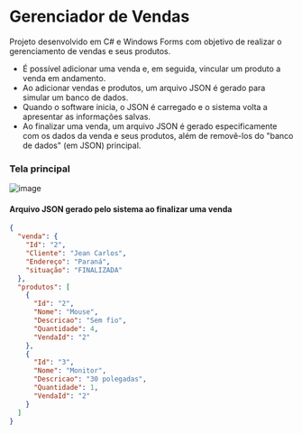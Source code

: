 # Gerenciador de Vendas

Projeto desenvolvido em C# e Windows Forms com objetivo de realizar o gerenciamento de vendas e seus produtos.

- É possível adicionar uma venda e, em seguida, vincular um produto a venda em andamento.
- Ao adicionar vendas e produtos, um arquivo JSON é gerado para simular um banco de dados.
- Quando o software inicia, o JSON é carregado e o sistema volta a apresentar as informações salvas.
- Ao finalizar uma venda, um arquivo JSON é gerado especificamente com os dados da venda e seus produtos, além de removê-los do "banco de dados" (em JSON) principal.

### Tela principal
![image](https://user-images.githubusercontent.com/79765050/174411189-35e16cb9-de17-4aac-b4f9-40f93231dde4.png)

#### Arquivo JSON gerado pelo sistema ao finalizar uma venda
``` JSON
{
  "venda": {
    "Id": "2",
    "Cliente": "Jean Carlos",
    "Endereço": "Paraná",
    "situação": "FINALIZADA"
  },
  "produtos": [
    {
      "Id": "2",
      "Nome": "Mouse",
      "Descricao": "Sem fio",
      "Quantidade": 4,
      "VendaId": "2"
    },
    {
      "Id": "3",
      "Nome": "Monitor",
      "Descricao": "30 polegadas",
      "Quantidade": 1,
      "VendaId": "2"
    }
  ]
}
```
